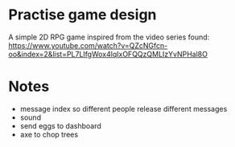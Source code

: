 # Practise game design

A simple 2D RPG game inspired from the video series found: https://www.youtube.com/watch?v=QZcNGfcn-oo&index=2&list=PL7LIfgWox4lqIxOFQQzQMLIzYvNPHal8O

# Notes

- message index so different people release different messages
- sound
- send eggs to dashboard
- axe to chop trees
